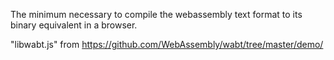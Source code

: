 The minimum necessary to compile the webassembly text format to its binary equivalent in a browser.

"libwabt.js" from https://github.com/WebAssembly/wabt/tree/master/demo/
